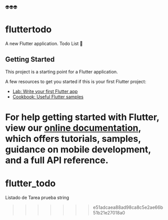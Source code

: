 👽👽👽
# fluttertodo

A new Flutter application. Todo List 📝

## Getting Started

This project is a starting point for a Flutter application.

A few resources to get you started if this is your first Flutter project:

- [Lab: Write your first Flutter app](https://flutter.dev/docs/get-started/codelab)
- [Cookbook: Useful Flutter samples](https://flutter.dev/docs/cookbook)

For help getting started with Flutter, view our
[online documentation](https://flutter.dev/docs), which offers tutorials,
samples, guidance on mobile development, and a full API reference.
=======
# flutter_todo
Listado de Tarea prueba string
>>>>>>> e51adcaea88ad98ca8c5e2ae66b51b21e27018a0
